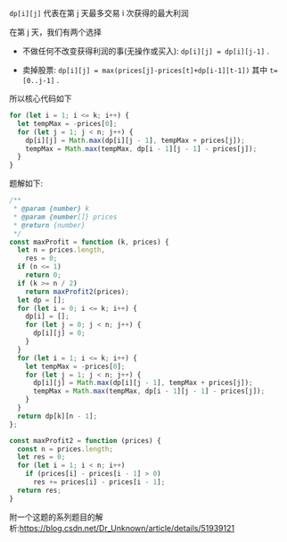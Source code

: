 `dp[i][j]` 代表在第 j 天最多交易 i 次获得的最大利润


在第 j 天，我们有两个选择

- 不做任何不改变获得利润的事(无操作或买入): `dp[i][j] = dp[i][j-1]` .

- 卖掉股票: `dp[i][j] = max(prices[j]-prices[t]+dp[i-1][t-1])` 其中 `t=[0..j-1]` .

所以核心代码如下

```js
for (let i = 1; i <= k; i++) {
  let tempMax = -prices[0];
  for (let j = 1; j < n; j++) {
    dp[i][j] = Math.max(dp[i][j - 1], tempMax + prices[j]);
    tempMax = Math.max(tempMax, dp[i - 1][j - 1] - prices[j]);
  }
}
```

题解如下:

```js
/**
 * @param {number} k
 * @param {number[]} prices
 * @return {number}
 */
const maxProfit = function (k, prices) {
  let n = prices.length,
    res = 0;
  if (n <= 1)
    return 0;
  if (k >= n / 2)
    return maxProfit2(prices);
  let dp = [];
  for (let i = 0; i <= k; i++) {
    dp[i] = [];
    for (let j = 0; j < n; j++) {
      dp[i][j] = 0;
    }
  }
  for (let i = 1; i <= k; i++) {
    let tempMax = -prices[0];
    for (let j = 1; j < n; j++) {
      dp[i][j] = Math.max(dp[i][j - 1], tempMax + prices[j]);
      tempMax = Math.max(tempMax, dp[i - 1][j - 1] - prices[j]);
    }
  }
  return dp[k][n - 1];
};

const maxProfit2 = function (prices) {
  const n = prices.length;
  let res = 0;
  for (let i = 1; i < n; i++)
    if (prices[i] - prices[i - 1] > 0)
      res += prices[i] - prices[i - 1];
  return res;
}
```

附一个这题的系列题目的解析:https://blog.csdn.net/Dr_Unknown/article/details/51939121
